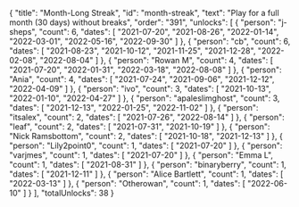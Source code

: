 {
  "title": "Month-Long Streak",
  "id": "month-streak",
  "text": "Play for a full month (30 days) without breaks",
  "order": "391",
  "unlocks": [
    {
      "person": "j-sheps",
      "count": 6,
      "dates": [
        "2021-07-20",
        "2021-08-26",
        "2022-01-14",
        "2022-03-01",
        "2022-05-16",
        "2022-09-30"
      ]
    },
    {
      "person": "cb",
      "count": 6,
      "dates": [
        "2021-08-23",
        "2021-10-12",
        "2021-11-25",
        "2021-12-28",
        "2022-02-08",
        "2022-08-04"
      ]
    },
    {
      "person": "Rowan M",
      "count": 4,
      "dates": [
        "2021-07-20",
        "2022-01-31",
        "2022-03-18",
        "2022-08-08"
      ]
    },
    {
      "person": "Ania",
      "count": 4,
      "dates": [
        "2021-07-24",
        "2021-09-06",
        "2021-12-12",
        "2022-04-09"
      ]
    },
    {
      "person": "ivo",
      "count": 3,
      "dates": [
        "2021-10-13",
        "2022-01-10",
        "2022-04-27"
      ]
    },
    {
      "person": "apaleslimghost",
      "count": 3,
      "dates": [
        "2021-12-13",
        "2022-01-25",
        "2022-11-02"
      ]
    },
    {
      "person": "itsalex",
      "count": 2,
      "dates": [
        "2021-07-26",
        "2022-08-14"
      ]
    },
    {
      "person": "leaf",
      "count": 2,
      "dates": [
        "2021-07-31",
        "2021-10-19"
      ]
    },
    {
      "person": "Nick Ramsbottom",
      "count": 2,
      "dates": [
        "2021-10-18",
        "2021-12-13"
      ]
    },
    {
      "person": "Lily2point0",
      "count": 1,
      "dates": [
        "2021-07-20"
      ]
    },
    {
      "person": "varjmes",
      "count": 1,
      "dates": [
        "2021-07-20"
      ]
    },
    {
      "person": "Emma L",
      "count": 1,
      "dates": [
        "2021-08-31"
      ]
    },
    {
      "person": "binaryberry",
      "count": 1,
      "dates": [
        "2021-12-11"
      ]
    },
    {
      "person": "Alice Bartlett",
      "count": 1,
      "dates": [
        "2022-03-13"
      ]
    },
    {
      "person": "Otherowan",
      "count": 1,
      "dates": [
        "2022-06-10"
      ]
    }
  ],
  "totalUnlocks": 38
}